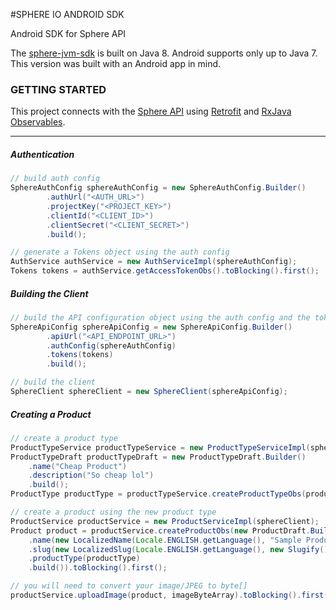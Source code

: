 #SPHERE IO ANDROID SDK

Android SDK for Sphere API

The [sphere-jvm-sdk](https://github.com/sphereio/sphere-jvm-sdk) is built on Java 8. Android supports only up to Java 7.
This version was built with an Android app in mind.

### GETTING STARTED ###

This project connects with the [Sphere API](http://dev.sphere.io/dev) using [Retrofit](http://square.github.io/retrofit/) and [RxJava Observables](https://github.com/ReactiveX/RxJava).

----
##### Authentication #####
```java
// build auth config
SphereAuthConfig sphereAuthConfig = new SphereAuthConfig.Builder()
        .authUrl("<AUTH_URL>")
        .projectKey("<PROJECT_KEY>")
        .clientId("<CLIENT_ID>")
        .clientSecret("<CLIENT_SECRET>")
        .build();

// generate a Tokens object using the auth config
AuthService authService = new AuthServiceImpl(sphereAuthConfig);
Tokens tokens = authService.getAccessTokenObs().toBlocking().first();
```

##### Building the Client #####
```java
// build the API configuration object using the auth config and the tokens object
SphereApiConfig sphereApiConfig = new SphereApiConfig.Builder()
        .apiUrl("<API_ENDPOINT_URL>")
        .authConfig(sphereAuthConfig)
        .tokens(tokens)
        .build();

// build the client
SphereClient sphereClient = new SphereClient(sphereApiConfig);
```

##### Creating a Product #####
```java
// create a product type
ProductTypeService productTypeService = new ProductTypeServiceImpl(sphereClient);
ProductTypeDraft productTypeDraft = new ProductTypeDraft.Builder()
    .name("Cheap Product")
    .description("So cheap lol")
    .build();
ProductType productType = productTypeService.createProductTypeObs(productTypeDraft).toBlocking().first();

// create a product using the new product type
ProductService productService = new ProductServiceImpl(sphereClient);
Product product = productService.createProductObs(new ProductDraft.Builder()
    .name(new LocalizedName(Locale.ENGLISH.getLanguage(), "Sample Product"))
    .slug(new LocalizedSlug(Locale.ENGLISH.getLanguage(), new Slugify().slugify("Sample Product 1")))
    .productType(productType)
    .build()).toBlocking().first();

// you will need to convert your image/JPEG to byte[]
productService.uploadImage(product, imageByteArray).toBlocking().first();
```
